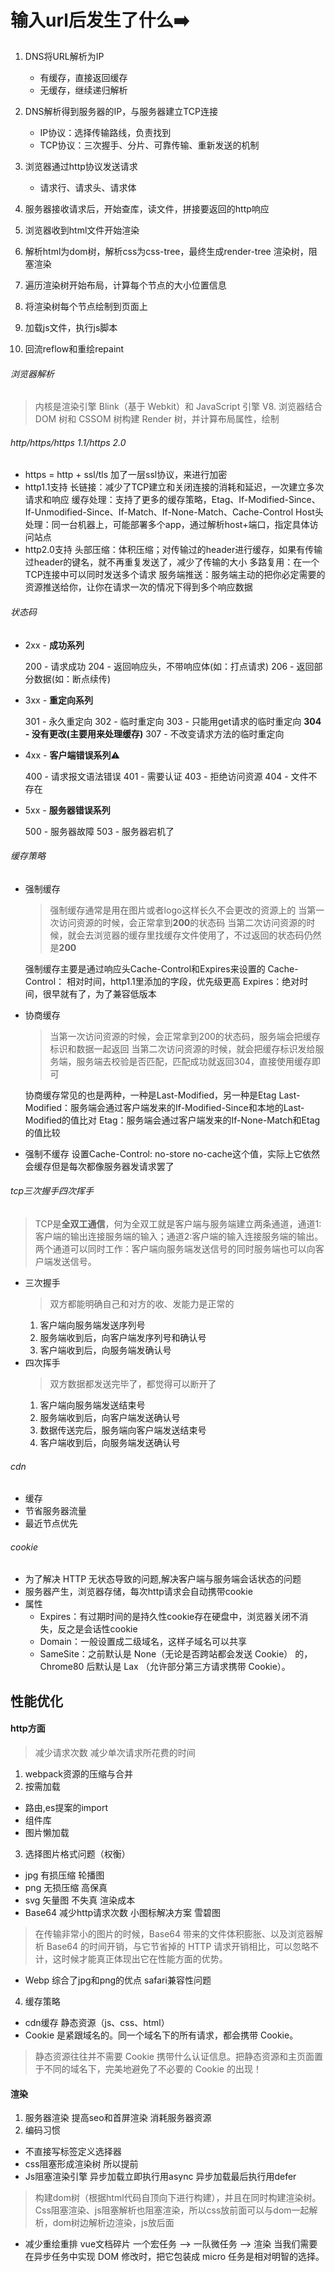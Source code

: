 # 输入url后发生了什么➡️
1. DNS将URL解析为IP

   - 有缓存，直接返回缓存
   - 无缓存，继续递归解析


2. DNS解析得到服务器的IP，与服务器建立TCP连接

   - IP协议：选择传输路线，负责找到
   - TCP协议：三次握手、分片、可靠传输、重新发送的机制


3. 浏览器通过http协议发送请求

    - 请求行、请求头、请求体


4. 服务器接收请求后，开始查库，读文件，拼接要返回的http响应
5. 浏览器收到html文件开始渲染
6. 解析html为dom树，解析css为css-tree，最终生成render-tree 渲染树，阻塞渲染
7. 遍历渲染树开始布局，计算每个节点的大小位置信息
8. 将渲染树每个节点绘制到页面上
9. 加载js文件，执行js脚本
10. 回流reflow和重绘repaint
###### 浏览器解析
>内核是渲染引擎 Blink（基于 Webkit）和 JavaScript 引擎 V8.
浏览器结合 DOM 树和 CSSOM 树构建 Render 树，并计算布局属性，绘制
###### http/https/https 1.1/https 2.0
- https = http + ssl/tls
加了一层ssl协议，来进行加密
- http1.1支持
长链接：减少了TCP建立和关闭连接的消耗和延迟，一次建立多次请求和响应
缓存处理：支持了更多的缓存策略，Etag、If-Modified-Since、If-Unmodified-Since、If-Match、If-None-Match、Cache-Control
Host头处理：同一台机器上，可能部署多个app，通过解析host+端口，指定具体访问站点
- http2.0支持
头部压缩：体积压缩；对传输过的header进行缓存，如果有传输过header的键名，就不再重复发送了，减少了传输的大小
多路复用：在一个TCP连接中可以同时发送多个请求
服务端推送：服务端主动的把你必定需要的资源推送给你，让你在请求一次的情况下得到多个响应数据
###### 状态码
- 2xx - **成功系列**

  200 - 请求成功
  204  - 返回响应头，不带响应体(如：打点请求)
  206  - 返回部分数据(如：断点续传)

- 3xx - **重定向系列**

  301 - 永久重定向
  302 - 临时重定向
  303 - 只能用get请求的临时重定向
  **304 - 没有更改(主要用来处理缓存)**
  307 - 不改变请求方法的临时重定向

- 4xx - **客户端错误系列**⚠️

  400 - 请求报文语法错误
  401 - 需要认证
  403 - 拒绝访问资源
  404 - 文件不存在

- 5xx - **服务器错误系列**

  500 - 服务器故障
  503 - 服务器宕机了
###### 缓存策略
- 强制缓存
  >强制缓存通常是用在图片或者logo这样长久不会更改的资源上的
  当第一次访问资源的时候，会正常拿到**200**的状态码
  当第二次访问资源的时候，就会去浏览器的缓存里找缓存文件使用了，不过返回的状态码仍然是**200**

  强制缓存主要是通过响应头Cache-Control和Expires来设置的
  Cache-Control： 相对时间，http1.1里添加的字段，优先级更高
  Expires：绝对时间，很早就有了，为了兼容低版本
- 协商缓存
  >当第一次访问资源的时候，会正常拿到200的状态码，服务端会把缓存标识和数据一起返回
  当第二次访问资源的时候，就会把缓存标识发给服务端，服务端去校验是否匹配，匹配成功就返回304，直接使用缓存即可

  协商缓存常见的也是两种，一种是Last-Modified，另一种是Etag
  Last-Modified：服务端会通过客户端发来的If-Modified-Since和本地的Last-Modified的值比对
  Etag：服务端会通过客户端发来的If-None-Match和Etag的值比较
- 强制不缓存
  设置Cache-Control: no-store
  no-cache这个值，实际上它依然会缓存但是每次都像服务器发请求罢了
###### tcp三次握手四次挥手
>TCP是**全双工通信**，何为全双工就是客户端与服务端建立两条通道，通道1:客户端的输出连接服务端的输入；通道2:客户端的输入连接服务端的输出。两个通道可以同时工作：客户端向服务端发送信号的同时服务端也可以向客户端发送信号。
- 三次握手
  >双方都能明确自己和对方的收、发能力是正常的
  1. 客户端向服务端发送序列号
  2. 服务端收到后，向客户端发序列号和确认号
  3. 客户端收到后，向服务端发确认号
- 四次挥手
  >双方数据都发送完毕了，都觉得可以断开了
  1. 客户端向服务端发送结束号
  2. 服务端收到后，向客户端发送确认号
  3. 数据传送完后，服务端向客户端发送结束号
  4. 客户端收到后，向服务端发送确认号
###### cdn
- 缓存
- 节省服务器流量
- 最近节点优先
###### cookie
- 为了解决 HTTP 无状态导致的问题,解决客户端与服务端会话状态的问题
- 服务器产生，浏览器存储，每次http请求会自动携带cookie
- 属性
   - Expires：有过期时间的是持久性cookie存在硬盘中，浏览器关闭不消失，反之是会话性cookie
   - Domain：一般设置成二级域名，这样子域名可以共享
   - SameSite：之前默认是 None（无论是否跨站都会发送 Cookie） 的，Chrome80 后默认是 Lax （允许部分第三方请求携带 Cookie）。
## 性能优化
#### http方面
>减少请求次数
减少单次请求所花费的时间

1. webpack资源的压缩与合并
2. 按需加载
- 路由,es提案的import
- 组件库
- 图片懒加载
3. 选择图片格式问题（权衡）
- jpg 有损压缩 轮播图
- png 无损压缩 高保真
- svg 矢量图 不失真 渲染成本
- Base64 减少http请求次数 小图标解决方案 雪碧图
>在传输非常小的图片的时候，Base64 带来的文件体积膨胀、以及浏览器解析 Base64 的时间开销，与它节省掉的 HTTP 请求开销相比，可以忽略不计，这时候才能真正体现出它在性能方面的优势。

- Webp 综合了jpg和png的优点 safari兼容性问题 
  
4. 缓存策略
- cdn缓存 静态资源（js、css、html）
- Cookie 是紧跟域名的。同一个域名下的所有请求，都会携带 Cookie。
> 静态资源往往并不需要 Cookie 携带什么认证信息。把静态资源和主页面置于不同的域名下，完美地避免了不必要的 Cookie 的出现！

#### 渲染
1. 服务器渲染 提高seo和首屏渲染 消耗服务器资源
2. 编码习惯
- 不直接写标签定义选择器
- css阻塞形成渲染树 所以提前
- Js阻塞渲染引擎 异步加载立即执行用async 异步加载最后执行用defer
> 构建dom树（根据html代码自顶向下进行构建），并且在同时构建渲染树。Css阻塞渲染、js阻塞解析也阻塞渲染，所以css放前面可以与dom一起解析，dom树边解析边渲染，js放后面

- 减少重绘重排 vue文档碎片
一个宏任务 —> 一队微任务 —> 渲染
当我们需要在异步任务中实现 DOM 修改时，把它包装成 micro 任务是相对明智的选择。
